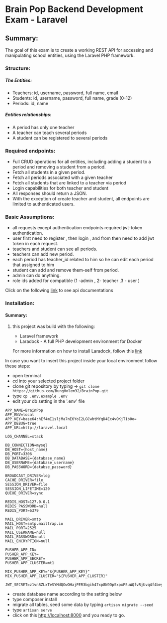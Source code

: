 # Brain Pop Backend Development Exam - Laravel

## Summary:

The goal of this exam is to create a working REST API for accessing and manipulating school
entities, using the Laravel PHP framework.

### Structure:

##### The Entities:

- Teachers: id, username, password, full name, email
- Students: id, username, password, full name, grade (0-12)
- Periods: id, name

##### Entities relationships:

- A period has only one teacher
- A teacher can teach several periods
- A student can be registered to several periods

### Required endpoints:  

- Full CRUD operations for all entities, including adding a student to a period and
  removing a student from a period.
- Fetch all students in a given period.
- Fetch all periods associated with a given teacher
- Fetch all students that are linked to a teacher via period
- Login capabilities for both teacher and student
- All responses should return a JSON.
- With the exception of create teacher and student, all endpoints are limited to
  authenticated users.


### Basic Assumptions:
 - all requests except authentication endpoints required jwt-token authentication.
 - user first need to register , then login , and from then need to add jwt token in each request.
 - teachers and student can see all periods.
 - teachers can add new period.
 - each period has teacher_id related to him so he can edit each period that assigned to him
 - student can add and remove them-self from period.
 - admin can do anything.
 - role ids added for compatible (1 -admin , 2- teacher ,3 - user )
 
Click on the following [link](https://documenter.getpostman.com/view/895124/S1TR6La3?version=latest#intro) to see api documentations

### Installation:

#### Summary: 

1.  this project was build with the following: 
    - Laravel framework
    - Laradock - A full PHP development environment for Docker
    
    For more information on how to install Laradock, follow this [link](https://laradock.io/getting-started/) 

In case you want to insert this project inside your local environment follow these steps:

- open terminal
- cd into your selected project folder
- clone git repository by typing -> `git clone https://github.com/BungHolem32/BrainPop.git`
- type `cp .env.example .env`
- edit your db setting  in the '.env' file

```
APP_NAME=BrainPop
APP_ENV=local
APP_KEY=base64:hEf4mI1sljMa7nE6YoI2LGCwbtMYqD4Ec4vOKjT1b0o=
APP_DEBUG=true
APP_URL=http://laravel.local

LOG_CHANNEL=stack

DB_CONNECTION=mysql
DB_HOST={host_name}
DB_PORT=3306
DB_DATABASE={database_name}
DB_USERNAME={database_username}
DB_PASSWORD={databse_password}

BROADCAST_DRIVER=log
CACHE_DRIVER=file
SESSION_DRIVER=file
SESSION_LIFETIME=120
QUEUE_DRIVER=sync

REDIS_HOST=127.0.0.1
REDIS_PASSWORD=null
REDIS_PORT=6379

MAIL_DRIVER=smtp
MAIL_HOST=smtp.mailtrap.io
MAIL_PORT=2525
MAIL_USERNAME=null
MAIL_PASSWORD=null
MAIL_ENCRYPTION=null

PUSHER_APP_ID=
PUSHER_APP_KEY=
PUSHER_APP_SECRET=
PUSHER_APP_CLUSTER=mt1

MIX_PUSHER_APP_KEY="${PUSHER_APP_KEY}"
MIX_PUSHER_APP_CLUSTER="${PUSHER_APP_CLUSTER}"

JWT_SECRET=z1vn8ZLxTeSYMdQOwOHajPER3bgih47xp8N9DpSxpxPSuWQfvRjUvq4f4beyuW5D
```

- create database name according to the setting below
- type composer install
- migrate all tables, seed some data by typing `artisan migrate --seed`
- type `artisan serve`
- click on this  [http://localhost:8000](http://localhost:8000]) and you ready to go.

